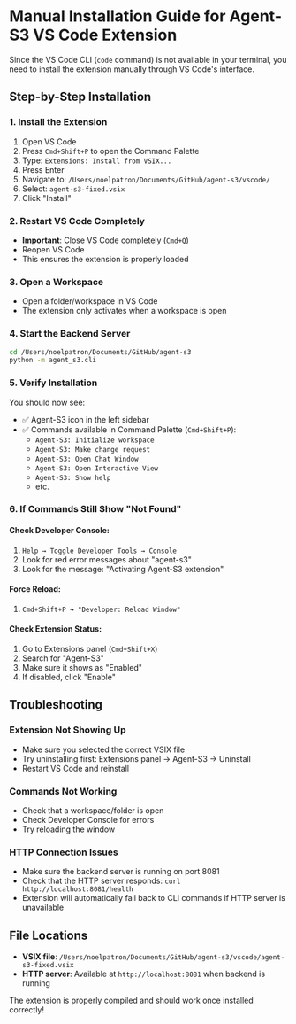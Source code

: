 # Manual Installation Guide for Agent-S3 VS Code Extension

Since the VS Code CLI (`code` command) is not available in your terminal, you need to install the extension manually through VS Code's interface.

## Step-by-Step Installation

### 1. **Install the Extension**
1. Open VS Code
2. Press `Cmd+Shift+P` to open the Command Palette
3. Type: `Extensions: Install from VSIX...`
4. Press Enter
5. Navigate to: `/Users/noelpatron/Documents/GitHub/agent-s3/vscode/`
6. Select: `agent-s3-fixed.vsix`
7. Click "Install"

### 2. **Restart VS Code Completely**
- **Important**: Close VS Code completely (`Cmd+Q`)
- Reopen VS Code
- This ensures the extension is properly loaded

### 3. **Open a Workspace**
- Open a folder/workspace in VS Code
- The extension only activates when a workspace is open

### 4. **Start the Backend Server**
```bash
cd /Users/noelpatron/Documents/GitHub/agent-s3
python -m agent_s3.cli
```

### 5. **Verify Installation**
You should now see:
- ✅ Agent-S3 icon in the left sidebar
- ✅ Commands available in Command Palette (`Cmd+Shift+P`):
  - `Agent-S3: Initialize workspace`
  - `Agent-S3: Make change request`
  - `Agent-S3: Open Chat Window`
  - `Agent-S3: Open Interactive View`
  - `Agent-S3: Show help`
  - etc.

### 6. **If Commands Still Show "Not Found"**

#### Check Developer Console:
1. `Help → Toggle Developer Tools → Console`
2. Look for red error messages about "agent-s3"
3. Look for the message: "Activating Agent-S3 extension"

#### Force Reload:
1. `Cmd+Shift+P → "Developer: Reload Window"`

#### Check Extension Status:
1. Go to Extensions panel (`Cmd+Shift+X`)
2. Search for "Agent-S3"
3. Make sure it shows as "Enabled"
4. If disabled, click "Enable"

## Troubleshooting

### Extension Not Showing Up
- Make sure you selected the correct VSIX file
- Try uninstalling first: Extensions panel → Agent-S3 → Uninstall
- Restart VS Code and reinstall

### Commands Not Working
- Check that a workspace/folder is open
- Check Developer Console for errors
- Try reloading the window

### HTTP Connection Issues
- Make sure the backend server is running on port 8081
- Check that the HTTP server responds: `curl http://localhost:8081/health`
- Extension will automatically fall back to CLI commands if HTTP server is unavailable

## File Locations
- **VSIX file**: `/Users/noelpatron/Documents/GitHub/agent-s3/vscode/agent-s3-fixed.vsix`
- **HTTP server**: Available at `http://localhost:8081` when backend is running

The extension is properly compiled and should work once installed correctly!